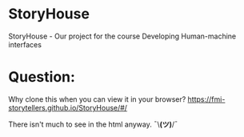 # StoryHouse
StoryHouse - Our project for the course Developing Human-machine interfaces

# Question:
Why clone this when you can view it in your browser?
https://fmi-storytellers.github.io/StoryHouse/#/

There isn't much to see in the html anyway.   ¯&#92;__(ツ)__/¯
